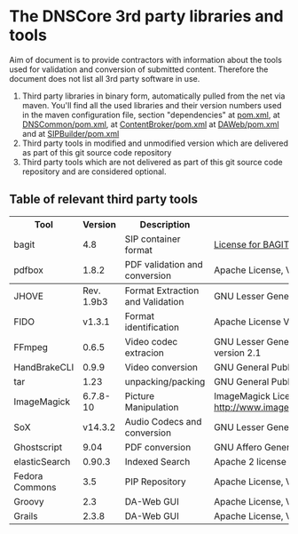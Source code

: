 # The DNSCore 3rd party libraries and tools

Aim of document is to provide contractors with information about the tools used for 
validation and conversion of submitted content. Therefore the document does not list all 3rd party software in use.

1. Third party libraries in binary form, automatically pulled from the net via maven. You'll find all the used libraries and their version numbers used in the maven configuration file, section "dependencies" at [pom.xml](https://github.com/da-nrw/DNSCore/blob/master/pom.xml), at [DNSCommon/pom.xml](https://github.com/da-nrw/DNSCore/blob/master/DNSCommon/pom.xml), at [ContentBroker/pom.xml](https://github.com/da-nrw/DNSCore/blob/master/ContentBroker/pom.xml) at [DAWeb/pom.xml](https://github.com/da-nrw/DNSCore/blob/master/DAWeb/pom.xml) and at [SIPBuilder/pom.xml](https://github.com/da-nrw/DNSCore/blob/master/SIP-Builder/pom.xml)
2. Third party tools in modified and unmodified version which are delivered as part of this git source code repository
3. Third party tools which are not delivered as part of this git source code repository and are considered optional. 

## Table of relevant third party tools

<table><thead>
<tr>
<th>Tool</th>
<th>Version</th>
<th>Description</th>
<th>License</th>
<tr>
<td>bagit</td>
<td>4.8</td>
<td>SIP container format</td>
<td><a href="https://github.com/LibraryOfCongress/bagit-java/blob/master/LICENSE.txt" >License for BAGIT Library (BIL)</a></td>
</tr>
<tr>
<td>pdfbox</td>
<td>1.8.2</td>
<td>PDF validation and conversion</td>
<td>Apache License, Version 2.0</td>
</tr>
</tr>
</thead><tbody>
<tr>
<td>JHOVE</td>
<td>Rev. 1.9b3</td>
<td>Format Extraction and Validation</td>
<td>GNU Lesser General Public License (LGPL).</td>
</tr>
<tr>
<td>FIDO</td>
<td>v1.3.1</td>
<td>Format identification</td>
<td>Apache License Version 2.0, January 2004</td>
</tr>
<tr>
<td>FFmpeg</td>
<td>0.6.5</td>
<td>Video codec extracion</td>
<td>GNU Lesser General Public License (LGPL) version 2.1</td>
</tr>
<tr>
<td>HandBrakeCLI</td>
<td>0.9.9</td>
<td>Video conversion</td>
<td>GNU General Public License, version 2</td>
</tr>
<tr>
<td>tar</td>
<td>1.23</td>
<td>unpacking/packing</td>
<td>GNU General Public License v3 or later</td>
</tr>
<tr>
<td>ImageMagick</td>
<td>6.7.8-10</td>
<td>Picture Manipulation</td>
<td>ImageMagick License <a href="http://www.imagemagick.org/script/license.php">http://www.imagemagick.org/script/license.php</a></td>
</tr>
<tr>
<td>SoX</td>
<td>v14.3.2</td>
<td>Audio Codecs and conversion</td>
<td>GNU Lesser General Public License</td>
</tr>
<tr>
<td>Ghostscript</td>
<td>9.04</td>
<td>PDF conversion</td>
<td>GNU Affero General Public License</td>
</tr>
<tr>
<td>elasticSearch</td>
<td>0.90.3</td>
<td>Indexed Search</td>
<td>Apache 2 license</td>
</tr>
<tr>
<td>Fedora Commons</td>
<td>3.5</td>
<td>PIP Repository</td>
<td>Apache License, Version 2.0</td>
</tr>
<tr>
<td>Groovy</td>
<td>2.3</td>
<td>DA-Web GUI</td>
<td>Apache License, Version 2.0</td>
</tr>
<tr>
<td>Grails</td>
<td>2.3.8</td>
<td>DA-Web GUI</td>
<td>Apache License, Version 2.0</td>
</tr>
</tbody></table>
